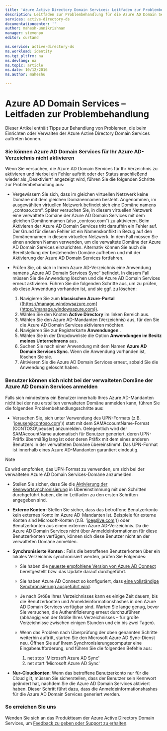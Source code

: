 ```yaml
---
title: 'Azure Active Directory Domain Services: Leitfaden zur Problembehandlung | Microsoft Docs'
description: Leitfaden zur Problembehandlung für die Azure AD Domain Services
services: active-directory-ds
documentationcenter: ''
author: mahesh-unnikrishnan
manager: stevenpo
editor: curtand

ms.service: active-directory-ds
ms.workload: identity
ms.tgt_pltfrm: na
ms.devlang: na
ms.topic: article
ms.date: 10/12/2016
ms.author: maheshu

---
```

# <a name="azure-ad-domain-services---troubleshooting-guide"></a>Azure AD Domain Services – Leitfaden zur Problembehandlung
Dieser Artikel enthält Tipps zur Behandlung von Problemen, die beim Einrichten oder Verwalten der Azure Active Directory Domain Services auftreten können.

### <a name="you-cannot-enable-azure-ad-domain-services-for-your-azure-ad-directory"></a>Sie können Azure AD Domain Services für Ihr Azure AD-Verzeichnis nicht aktivieren
Wenn Sie versuchen, die Azure AD Domain Services für Ihr Verzeichnis zu aktivieren und hierbei ein Fehler auftritt oder der Status anschließend wieder als „Deaktiviert“ angezeigt wird, führen Sie die folgenden Schritte zur Problembehandlung aus:

* Vergewissern Sie sich, dass im gleichen virtuellen Netzwerk keine Domäne mit dem gleichen Domänennamen besteht. Angenommen, im ausgewählten virtuellen Netzwerk befindet sich eine Domäne namens „contoso.com“. Später versuchen Sie, in diesem virtuellen Netzwerk eine verwaltete Domäne der Azure AD Domain Services mit dem gleichen Domänennamen (also „contoso.com“) zu aktivieren. Beim Aktivieren der Azure AD Domain Services tritt daraufhin ein Fehler auf. Der Grund für diesen Fehler ist ein Namenskonflikt in Bezug auf den Domänennamen in diesem virtuellen Netzwerk. In dem Fall müssen Sie einen anderen Namen verwenden, um die verwaltete Domäne der Azure AD Domain Services einzurichten. Alternativ können Sie auch die Bereitstellung der bestehenden Domäne aufheben und mit der Aktivierung der Azure AD Domain Services fortfahren.
* Prüfen Sie, ob sich in Ihrem Azure AD-Verzeichnis eine Anwendung namens „Azure AD Domain Services Sync“ befindet. In diesem Fall müssen Sie die Anwendung löschen und die Azure AD Domain Services erneut aktivieren. Führen Sie die folgenden Schritte aus, um zu prüfen, ob diese Anwendung vorhanden ist, und sie ggf. zu löschen:
  
  1. Navigieren Sie zum **klassischen Azure-Portal** ([https://manage.windowsazure.com](https://manage.windowsazure.com)).
  2. Wählen Sie den Knoten **Active Directory** im linken Bereich aus.
  3. Wählen Sie den Azure AD-Mandanten (Verzeichnis) aus, für den Sie die Azure AD Domain Services aktivieren möchten.
  4. Navigieren Sie zur Registerkarte **Anwendungen** .
  5. Wählen Sie in der Dropdownliste die Option **Anwendungen im Besitz meines Unternehmens** aus.
  6. Suchen Sie nach einer Anwendung mit dem Namen **Azure AD Domain Services Sync**. Wenn die Anwendung vorhanden ist, löschen Sie sie.
  7. Aktivieren Sie die Azure AD Domain Services erneut, sobald Sie die Anwendung gelöscht haben.

### <a name="users-are-unable-to-sign-in-to-the-azure-ad-domain-services-managed-domain"></a>Benutzer können sich nicht bei der verwalteten Domäne der Azure AD Domain Services anmelden
Falls sich mindestens ein Benutzer innerhalb Ihres Azure AD-Mandanten nicht bei der neu erstellten verwalteten Domäne anmelden kann, führen Sie die folgenden Problembehandlungsschritte aus:

* Versuchen Sie, sich unter Verwendung des UPN-Formats (z.B. 'joeuser@contoso.com')) statt mit dem SAMAccountName-Format (CONTOSO\joeuser) anzumelden. Gelegentlich wird der SAMAccountName automatisch für Benutzer generiert, deren UPN-Präfix übermäßig lang ist oder deren Präfix mit dem eines anderen Benutzers in der verwalteten Domäne übereinstimmt. Das UPN-Format ist innerhalb eines Azure AD-Mandanten garantiert eindeutig.

> [!NOTE]
> Es wird empfohlen, das UPN-Format zu verwenden, um sich bei der verwalteten Azure AD Domain Services-Domäne anzumelden.
> 
> 

* Stellen Sie sicher, dass Sie die [Aktivierung der Kennwortsynchronisierung](active-directory-ds-getting-started-password-sync.md) in Übereinstimmung mit den Schritten durchgeführt haben, die im Leitfaden zu den ersten Schritten angegeben sind.
* **Externe Konten:** Stellen Sie sicher, dass das betroffene Benutzerkonto kein externes Konto im Azure AD-Mandanten ist. Beispiele für externe Konten sind Microsoft-Konten (z.B. 'joe@live.com')) oder Benutzerkonten aus einem externen Azure AD-Verzeichnis. Da die Azure AD Domain Services nicht über Anmeldeinformationen für diese Benutzerkonten verfügen, können sich diese Benutzer nicht an der verwalteten Domäne anmelden.
* **Synchronisierte Konten** : Falls die betroffenen Benutzerkonten über ein lokales Verzeichnis synchronisiert werden, prüfen Sie Folgendes:
  
  * Sie haben die [neueste empfohlene Version von Azure AD Connect](active-directory-ds-getting-started-password-sync.md#install-or-update-azure-ad-connect) bereitgestellt bzw. das Update darauf durchgeführt.
  * Sie haben Azure AD Connect so konfiguriert, dass [eine vollständige Synchronisierung ausgeführt wird](active-directory-ds-getting-started-password-sync.md).
  * Je nach Größe Ihres Verzeichnisses kann es einige Zeit dauern, bis die Benutzerkonten und Anmeldeinformationshashes in den Azure AD Domain Services verfügbar sind. Warten Sie lange genug, bevor Sie versuchen, die Authentifizierung erneut durchzuführen (abhängig von der Größe Ihres Verzeichnisses – für große Verzeichnisse zwischen einigen Stunden und ein bis zwei Tagen).
  * Wenn das Problem nach Überprüfung der oben genannten Schritte weiterhin auftritt, starten Sie den Microsoft Azure AD Sync-Dienst neu. Öffnen Sie auf Ihrem Synchronisierungscomputer eine Eingabeaufforderung, und führen Sie die folgenden Befehle aus:
    
    1. net stop 'Microsoft Azure AD Sync'
    2. net start 'Microsoft Azure AD Sync'
* **Nur-Cloudkonten**: Wenn das betroffene Benutzerkonto nur für die Cloud gilt, müssen Sie sicherstellen, dass der Benutzer sein Kennwort geändert hat, nachdem Sie die Azure AD Domain Services aktiviert haben. Dieser Schritt führt dazu, dass die Anmeldeinformationshashes für die Azure AD Domain Services generiert werden.

### <a name="contact-us"></a>So erreichen Sie uns
Wenden Sie sich an das Produktteam der Azure Active Directory Domain Services, um [Feedback zu geben oder Support zu erhalten](active-directory-ds-contact-us.md).

<!--HONumber=Oct16_HO2-->



